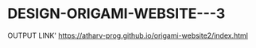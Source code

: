 # DESIGN-ORIGAMI-WEBSITE---3
OUTPUT LINK'
https://atharv-prog.github.io/origami-website2/index.html
